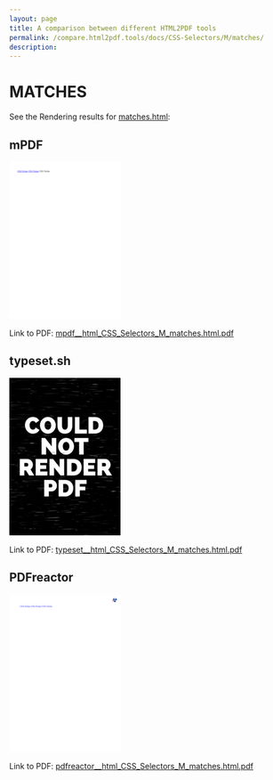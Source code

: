 ```yaml
---
layout: page
title: A comparison between different HTML2PDF tools
permalink: /compare.html2pdf.tools/docs/CSS-Selectors/M/matches/
description: 
---
```


# MATCHES

See the Rendering results for [matches.html](/html/CSS%20Selectors/M/matches.html):

## mPDF
![](mpdf__html_CSS_Selectors_M_matches.html.png) 

Link to PDF: [mpdf__html_CSS_Selectors_M_matches.html.pdf](mpdf__html_CSS_Selectors_M_matches.html.pdf)

## typeset.sh
![](typeset__html_CSS_Selectors_M_matches.html.png) 

Link to PDF: [typeset__html_CSS_Selectors_M_matches.html.pdf](typeset__html_CSS_Selectors_M_matches.html.pdf)

## PDFreactor
![](pdfreactor__html_CSS_Selectors_M_matches.html.png) 

Link to PDF: [pdfreactor__html_CSS_Selectors_M_matches.html.pdf](pdfreactor__html_CSS_Selectors_M_matches.html.pdf)
